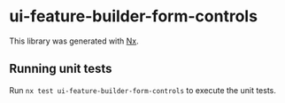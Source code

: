 # ui-feature-builder-form-controls

This library was generated with [Nx](https://nx.dev).

## Running unit tests

Run `nx test ui-feature-builder-form-controls` to execute the unit tests.
